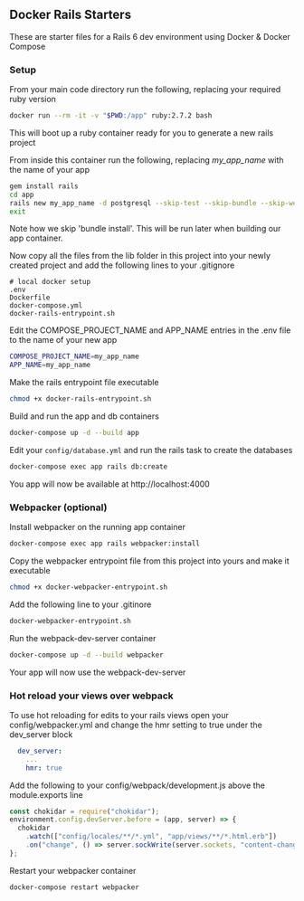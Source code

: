 ## Docker Rails Starters

These are starter files for a Rails 6 dev environment using Docker & Docker Compose

### Setup

From your main code directory run the following, replacing your required ruby version

```sh
docker run --rm -it -v "$PWD:/app" ruby:2.7.2 bash
```

This will boot up a ruby container ready for you to generate a new rails project

From inside this container run the following, replacing _my_app_name_ with the name of your app

```sh
gem install rails
cd app
rails new my_app_name -d postgresql --skip-test --skip-bundle --skip-webpack-install
exit
```

Note how we skip 'bundle install'. This will be run later when building our app container.

Now copy all the files from the lib folder in this project into your newly created project and add the following lines to your .gitignore

```
# local docker setup
.env
Dockerfile
docker-compose.yml
docker-rails-entrypoint.sh
```

Edit the COMPOSE_PROJECT_NAME and APP_NAME entries in the .env file to the name of your new app

```sh
COMPOSE_PROJECT_NAME=my_app_name
APP_NAME=my_app_name
```

Make the rails entrypoint file executable

```sh
chmod +x docker-rails-entrypoint.sh
```

Build and run the app and db containers

```sh
docker-compose up -d --build app
```

Edit your `config/database.yml` and run the rails task to create the databases

```sh
docker-compose exec app rails db:create
```

You app will now be available at http://localhost:4000

### Webpacker (optional)

Install webpacker on the running app container

```sh
docker-compose exec app rails webpacker:install
```

Copy the webpacker entrypoint file from this project into yours and make it executable

```sh
chmod +x docker-webpacker-entrypoint.sh
```

Add the following line to your .gitinore

```sh
docker-webpacker-entrypoint.sh
```

Run the webpack-dev-server container

```sh
docker-compose up -d --build webpacker
```

Your app will now use the webpack-dev-server

### Hot reload your views over webpack

To use hot reloading for edits to your rails views open your config/webpacker.yml and change the hmr setting to true under the dev_server block

```yml
  dev_server:
    ...
    hmr: true
```

Add the following to your config/webpack/development.js above the module.exports line

```js
const chokidar = require("chokidar");
environment.config.devServer.before = (app, server) => {
  chokidar
    .watch(["config/locales/**/*.yml", "app/views/**/*.html.erb"])
    .on("change", () => server.sockWrite(server.sockets, "content-changed"));
};
```

Restart your webpacker container

```sh
docker-compose restart webpacker
```
